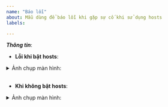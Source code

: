 ```yaml
---
name: "Báo lỗi"
about: Mẫu dùng để báo lỗi khi gặp sự cố khi sử dụng hosts
labels: 

---
```


[//]: # (***Bạn có thể xóa hoặc bỏ qua các dòng có dấu "[//]:" Các dòng này là hướng dẫn bạn đăng bài lên. Vui lòng sử dụng mẫu này để báo lỗi để xử lý được nhanh hơn. Xin cám ơn!)

***Thông tin***:

* **Lỗi khi bật hosts**: 

[//]: # (Thay thế %screenshot_url% bên dưới với địa chỉ hình ảnh báo lỗi. Ngoài ra, bạn có thể dán trực tiếp ảnh từ clipboard, chúng sẽ tự động được thêm vào.)
<details><summary>Ảnh chụp màn hình:</summary>

![image](%screenshot_url%)
</details><br/>

* **Khi không bật hosts**: 

[//]: # (Thay thế dòng này bằng mô tả về những gì sẽ xảy ra bình thường. Nếu cần, hãy cung cấp ảnh chụp màn hình bên dưới, giống như trên)

<details><summary>Ảnh chụp màn hình:</summary>

![image](%url_of_screenshot%)
</details><br/>

[//]: # (Mẫu này dành cho báo cáo quảng cáo bị thiếu/sai, đối với các loại báo cáo khác chỉnh sửa nó cho phù hợp)
